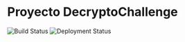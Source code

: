 # Proyecto DecryptoChallenge
![Build Status](https://github.com/DoyelBenitez/DecryptoChallenge/actions/workflows/update-deployment-status.yml/badge.svg)  ![Deployment Status](https://img.shields.io/badge/Estado-Desplegado-brightgreen)
